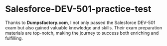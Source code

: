 # Salesforce-DEV-501-practice-test
Thanks to **Dumpsfactory.com**, I not only passed the Salesforce DEV-501 exam but also gained valuable knowledge and skills. Their exam preparation materials are top-notch, making the journey to success both enriching and fulfilling.

